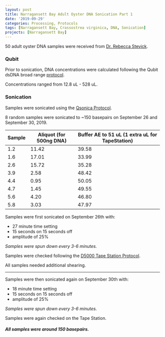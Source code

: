 ```yaml
---
layout: post
title: Narragansett Bay Adult Oyster DNA Sonication Part 1
date: '2019-09-29'
categories: Processing, Protocols
tags: [Narragansett Bay, Crassostrea virginica, DNA, Sonication]
projects: [Narragansett Bay]
---
```


50 adult oyster DNA samples were received from [Dr. Rebecca Stevick](https://github.com/rjstevick).

### Qubit
Prior to sonication, DNA concentrations were calculated following the Qubit dsDNA broad range [protocol](https://meschedl.github.io/MESPutnam_Open_Lab_Notebook/Qubit-Protocol/).

Concentrations ranged from 12.8 uL - 528 uL.

### Sonication

Samples were sonicated using the [Qsonica Protocol](https://meschedl.github.io/MESPutnam_Open_Lab_Notebook/Qsonica/).

8 random samples were sonicated to ~150 basepairs on September 26 and September 30, 2019.

|Sample|Aliquot (for 500ng DNA)|Buffer AE to 51 uL (1 extra uL for TapeStation)|
|---|---|---|
|1.2|11.42|39.58|
|1.6|17.01|33.99|
|2.6|15.72|35.28|
|3.9|2.58|48.42|
|4.4|0.95|50.05|
|4.7|1.45|49.55|
|5.6|4.20|46.80|
|5.8|3.03|47.97|

Samples were first sonicated on September 26th with:

- 27 minute time setting
- 15 seconds on 15 seconds off
- amplitude of 25%

*Samples were spun down every 3-6 minutes.*

Samples were checked following the [D5000 Tape Station Protocol](https://github.com/meschedl/MESPutnam_Open_Lab_Notebook/blob/master/_posts/2019-07-30-DNA-Tapestation.md).

All samples needed additional shearing.

----

Samples were then sonicated again on September 30th with:

- 18 minute time setting
- 15 seconds on 15 seconds off
- amplitude of 25%

*Samples were spun down every 3-6 minutes.*

Samples were again checked on the Tape Station.
##### All samples were around 150 basepairs.
